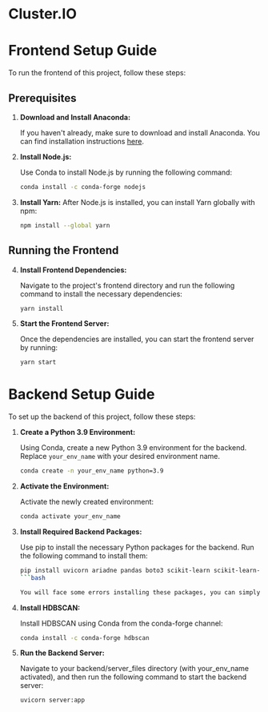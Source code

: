 # Cluster.IO

# Frontend Setup Guide

To run the frontend of this project, follow these steps:

## Prerequisites

1. **Download and Install Anaconda:**

   If you haven't already, make sure to download and install Anaconda. You can find installation instructions [here](https://docs.anaconda.com/free/anaconda/install/).

2. **Install Node.js:**

   Use Conda to install Node.js by running the following command:

   ```bash
   conda install -c conda-forge nodejs

3. **Install Yarn:**
      After Node.js is installed, you can install Yarn globally with npm:
   ```bash
   npm install --global yarn
## Running the Frontend

4. **Install Frontend Dependencies:**

   Navigate to the project's frontend directory and run the following command to install the necessary dependencies:

   ```bash
   yarn install

5. **Start the Frontend Server:**

   Once the dependencies are installed, you can start the frontend server by running:
   
   ```bash
   yarn start

# Backend Setup Guide

To set up the backend of this project, follow these steps:

1. **Create a Python 3.9 Environment:**

   Using Conda, create a new Python 3.9 environment for the backend. Replace `your_env_name` with your desired environment name.

   ```bash
   conda create -n your_env_name python=3.9

2. **Activate the Environment:**

   Activate the newly created environment:

   ```bash
   conda activate your_env_name
   
3. **Install Required Backend Packages:**

   Use pip to install the necessary Python packages for the backend. Run the following command to install them:

   ```bash
   pip install uvicorn ariadne pandas boto3 scikit-learn scikit-learn-extra seaborn fuzzy-c-means openpyxl
   ```bash

   You will face some errors installing these packages, you can simply ignore them.

4. **Install HDBSCAN:**

   Install HDBSCAN using Conda from the conda-forge channel:

   ```bash
   conda install -c conda-forge hdbscan

5. **Run the Backend Server:**

   Navigate to your backend/server_files directory (with your_env_name activated), and then run the following command to start the backend server:

   ```bash
   uvicorn server:app
